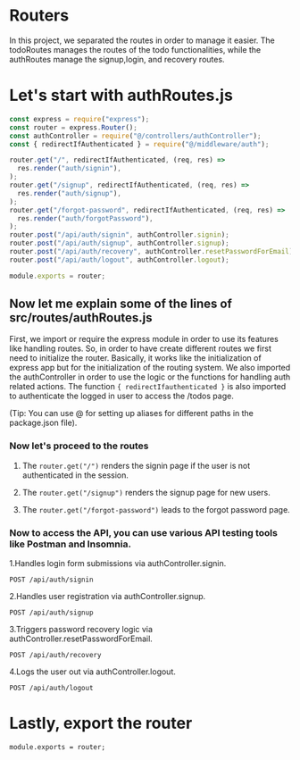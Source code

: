 # Routers
In this project, we separated the routes in order to manage it easier. The todoRoutes manages the  routes of the todo functionalities, while the authRoutes manage the signup,login, and recovery routes.

# Let's start with authRoutes.js

```js
const express = require("express");
const router = express.Router();
const authController = require("@/controllers/authController");
const { redirectIfAuthenticated } = require("@/middleware/auth");

router.get("/", redirectIfAuthenticated, (req, res) =>
  res.render("auth/signin"),
);
router.get("/signup", redirectIfAuthenticated, (req, res) =>
  res.render("auth/signup"),
);
router.get("/forgot-password", redirectIfAuthenticated, (req, res) =>
  res.render("auth/forgotPassword"),
);
router.post("/api/auth/signin", authController.signin);
router.post("/api/auth/signup", authController.signup);
router.post("/api/auth/recovery", authController.resetPasswordForEmail);
router.post("/api/auth/logout", authController.logout);

module.exports = router;

```
## Now let me explain some of the lines of src/routes/authRoutes.js

First, we import or require the express module in order to use its features like handling routes. So, in order to have create different routes we first need to initialize the router. Basically, it works like the initialization of express app but for the initialization of the routing system. We also imported the authController in order to use the logic or the functions for handling auth related actions. The function ```{ redirectIfauthenticated }``` is also imported to authenticate the logged in user to access the /todos page.

(Tip: You can use @ for setting up aliases for different paths in the package.json file). 

### Now let's proceed to the routes

1. The ``` router.get("/") ``` renders the signin page if the user is not authenticated in the session.

2. The ```router.get("/signup")``` renders the signup page for new users.

3. The ```router.get("/forgot-password")``` leads to the forgot password page.


### Now to access the API, you can use various API testing tools like Postman and Insomnia.

1.Handles login form submissions via authController.signin.

```POST /api/auth/signin```

2.Handles user registration via authController.signup.

```POST /api/auth/signup```

3.Triggers password recovery logic via authController.resetPasswordForEmail.

```POST /api/auth/recovery```

4.Logs the user out via authController.logout.

```POST /api/auth/logout```

# Lastly, export the router 
```module.exports = router;```
